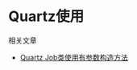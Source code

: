 # Quartz使用

相关文章  
* [Quartz Job类使用有参数构造方法](https://www.zhyea.com/2019/07/06/quartz-job-constructor-with-args.html)